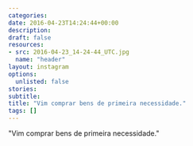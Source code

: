 ```yaml
---
categories:
date: 2016-04-23T14:24:44+00:00
description:
draft: false
resources:
- src: 2016-04-23_14-24-44_UTC.jpg
  name: "header"
layout: instagram
options:
  unlisted: false
stories:
subtitle:
title: "Vim comprar bens de primeira necessidade."
tags: []
---
```


"Vim comprar bens de primeira necessidade."
